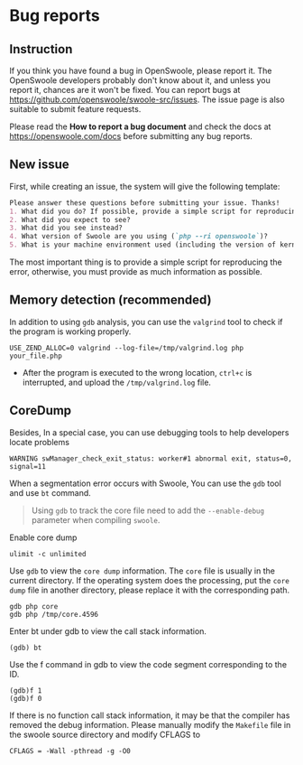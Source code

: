 # Bug reports

## Instruction

If you think you have found a bug in OpenSwoole, please report it.
The OpenSwoole developers probably don't know about it,
and unless you report it, chances are it won't be fixed.
You can report bugs at https://github.com/openswoole/swoole-src/issues.
The issue page is also suitable to submit feature requests.

Please read the **How to report a bug document** and check the docs at https://openswoole.com/docs before submitting any bug reports.

## New issue

First, while creating an issue, the system will give the following template:

```markdown
Please answer these questions before submitting your issue. Thanks!
1. What did you do? If possible, provide a simple script for reproducing the error.
2. What did you expect to see?
3. What did you see instead?
4. What version of Swoole are you using (`php --ri openswoole`)?
5. What is your machine environment used (including the version of kernel & php & gcc)?
```
The most important thing is to provide a simple script for reproducing the error, otherwise, you must provide as much information as possible.

## Memory detection (recommended)

In addition to using `gdb` analysis, you can use the `valgrind` tool to check if the program is working properly.

```shell
USE_ZEND_ALLOC=0 valgrind --log-file=/tmp/valgrind.log php your_file.php
```

* After the program is executed to the wrong location, `ctrl+c` is interrupted, and upload the `/tmp/valgrind.log` file.

## CoreDump

Besides, In a special case, you can use debugging tools to help developers locate problems

```shell
WARNING	swManager_check_exit_status: worker#1 abnormal exit, status=0, signal=11
```

When a segmentation error occurs with Swoole, You can use the `gdb` tool and use `bt` command.
> Using `gdb` to track the core file need to add the `--enable-debug` parameter when compiling `swoole`.

Enable core dump
```shell
ulimit -c unlimited
```

Use `gdb` to view the `core dump` information. The `core` file is usually in the current directory. If the operating system does the processing, put the `core dump` file in another directory, please replace it with the corresponding path.
```
gdb php core
gdb php /tmp/core.4596
```

Enter bt under gdb to view the call stack information.
```
(gdb) bt
```
Use the f command in gdb to view the code segment corresponding to the ID.
```
(gdb)f 1
(gdb)f 0
```

If there is no function call stack information, it may be that the compiler has removed the debug information. Please manually modify the `Makefile` file in the swoole source directory and modify CFLAGS to

```shell
CFLAGS = -Wall -pthread -g -O0
```
